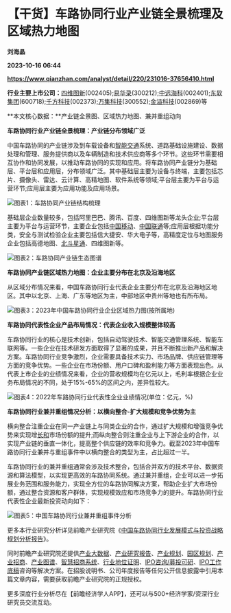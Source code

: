 # 【干货】车路协同行业产业链全景梳理及区域热力地图
**刘海晶**

**2023-10-16 06:44**

**https://www.qianzhan.com/analyst/detail/220/231016-37656410.html**

**行业主要上市公司：**[四维图新](https://stock.qianzhan.com/hs/zhengquan_002405.SZ.html)(002405);[易华录](https://stock.qianzhan.com/hs/zhengquan_300212.SZ.html)(300212);[中远海科](https://stock.qianzhan.com/hs/zhengquan_002401.SZ.html)(002401);[东软集团](https://stock.qianzhan.com/hs/zhengquan_600718.SH.html)(600718);[千方科技](https://stock.qianzhan.com/hs/zhengquan_002373.SZ.html)(002373);[万集科技](https://stock.qianzhan.com/hs/zhengquan_300552.SZ.html)(300552);[金溢科技](https://stock.qianzhan.com/hs/zhengquan_002869.SZ.html)(002869)等

**本文核心数据：**产业链全景图、区域热力地图、兼并重组动向

**车路协同行业产业链全景梳理：产业链分布领域广泛**

中国车路协同的产业链涉及到车载设备和[智能交通](https://stock.qianzhan.com/neeq/zhengquan_839192.OC.html)系统、道路基础设施建设、数据处理和管理、服务提供商以及车辆制造和技术供应商等多个环节。这些环节需要相互协作和协同发展，以推动车路协同的实现和应用。将车路协同产业链分为基础层、平台层和应用层，分布领域广泛。其中基础层主要为设备与终端，主要包括芯片、摄像头、雷达、云计算、高精地图、软件系统等领域;平台层主要为平台与运营环节;应用层主要为应用功能及应用场景。

![图表1：车路协同产业链结构梳理](https://img3.qianzhan.com/news/202310/16/20231016-63b299d6bd72f027.png)

基础层企业数量较多，包括阿里巴巴、腾讯、百度、四维图新等龙头企业;平台层主要为平台与运营环节，主要企业包括[中国移动](https://stock.qianzhan.com/hk/zhengquan_00941.HK.html)、[中国联通](https://stock.qianzhan.com/hs/zhengquan_600050.SH.html)等;应用层根据功能分类，安全与测试检验企业主要包括信大捷安、华大电子等，高精度定位与地图服务企业包括高德地图、[北斗星通](https://stock.qianzhan.com/hs/zhengquan_002151.SZ.html)、四维图新等。

![图表2：车路协同产业链生态图谱](https://img3.qianzhan.com/news/202310/16/20231016-c03cadd137d4f92a.png)

**车路协同产业链区域热力地图：企业主要分布在北京及沿海地区**

从区域分布情况来看，中国车路协同行业代表企业主要分布在北京及沿海地区地区。其中以北京、上海、广东等地区为主，中部地区中贵州等地也有所布局。

![图表3：2023年中国车路协同行业企业区域热力图(按所属地)](https://img3.qianzhan.com/news/202310/16/20231016-ac4663ce878e5ffe.png)

**车路协同代表性企业产品布局情况：代表企业收入规模整体较高**

车路协同行业的核心是技术创新，包括自动驾驶技术、智能交通管理系统、智能车联网等。一些企业在技术研发方面取得了显著的成果，并且不断推出新产品和解决方案。车路协同行业竞争激烈，企业需要具备技术实力、市场品牌、供应链管理等方面的竞争优势。一些企业在市场份额、用户口碑和盈利能力等方面表现出色。从代表上市企业的业绩情况来看，企业的营收规模均在亿元以上，毛利率根据企业业务布局情况的不同，处于15%-65%的区间之内，差异性较大。

![图表4：2022年车路协同行业代表性企业业绩情况(单位：亿元，%)](https://img3.qianzhan.com/news/202310/16/20231016-9a0652246cd228a2.png)

**车路协同行业兼并重组情况分析：以横向整合-扩大规模和竞争优势为主**

横向整合注重企业在同一产业链上与同类企业的合作，通过扩大规模和增强竞争优势来实现增[长和](https://stock.qianzhan.com/hk/zhengquan_00001.HK.html)市场份额的提升;而纵向整合则注重企业与上下游企业的合作，以实现产业链的垂直一体化，提高整个供应链的效率和竞争力。截至2023年中国车路协同行业兼并与重组事件中以横向整合的类型为主，占比超过一半。

车路协同行业的兼并重组通常会涉及技术整合，包括合并双方的技术平台、数据资源和算法模型，以实现更高效的车路协同系统。通过兼并重组，企业可以进一步拓展业务范围和服务能力，实现全方位的车路协同解决方案，帮助企业扩大市场份额，通过整合资源和客户群体，实现规模效应和市场竞争力的提升。车路协同行业代表性企业最新投资动向如下：

![图表5：中国车路协同行业兼并重组事件分析](https://img3.qianzhan.com/news/202310/16/20231016-b29daca4ba575a1a.png)

更多本行业研究分析详见前瞻产业研究院《[中国车路协同行业发展模式与投资战略规划分析报告](https://bg.qianzhan.com/report/detail/94a33de6499e4ecf.html)》。

同时前瞻产业研究院还提供[产业大数据](https://d.qianzhan.com/)、[产业研究报告](https://bg.qianzhan.com/report/hotlist/)、[产业规划](https://f.qianzhan.com/chanyeguihua2/)、[园区规划](https://f.qianzhan.com/yuanqu/)、[产业招商](https://f.qianzhan.com/chanyezhaoshang/)、[产业图谱](https://bg.qianzhan.com/report/lianglian/)、[智慧招商系统](https://z.qianzhan.com/)、[行业地位证明](https://bg.qianzhan.com/report/qyppcs)、[IPO咨询/募投可研](https://ipo.qianzhan.com/mutou/)、[IPO工作底稿](https://ipo.qianzhan.com/digao/)咨询等解决方案。在招股说明书、公司年度报告等任何公开信息披露中引用本篇文章内容，需要获取前瞻产业研究院的正规授权。

更多深度行业分析尽在【前瞻经济学人APP】，还可以与500+经济学家/资深行业研究员交流互动。
